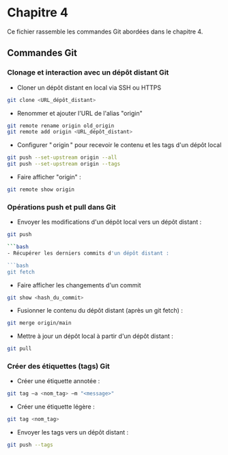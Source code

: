 # Chapitre 4

Ce fichier rassemble les commandes Git abordées dans le chapitre 4.

## Commandes Git

### Clonage et interaction avec un dépôt distant Git

- Cloner un dépôt distant en local via SSH ou HTTPS

```bash
git clone <URL_dépôt_distant>
```
  
- Renommer et ajouter l'URL de l'alias "origin"

```bash
git remote rename origin old_origin
git remote add origin <URL_dépôt_distant>
```
  
- Configurer " origin " pour recevoir le contenu et les tags d'un dépôt local

```bash
git push --set-upstream origin --all
git push --set-upstream origin --tags 
```

- Faire afficher "origin" :

```bash
git remote show origin
```

### Opérations push et pull dans Git

- Envoyer les modifications d'un dépôt local vers un dépôt distant :

```bash
git push

```bash
- Récupérer les derniers commits d'un dépôt distant :

```bash
git fetch
```
  
- Faire afficher les changements d'un commit

```bash
git show <hash_du_commit>
```

- Fusionner le contenu du dépôt distant (après un git fetch) :

```bash
git merge origin/main
```
  
- Mettre à jour un dépôt local à partir d'un dépôt distant :

```bash
git pull
```

### Créer des étiquettes (tags) Git

- Créer une étiquette annotée :

```bash
git tag —a <nom_tag> —m "<message>"
```

- Créer une étiquette légère :

```bash
git tag <nom_tag>
```
  
- Envoyer les tags vers un dépôt distant :

```bash
git push --tags
```
